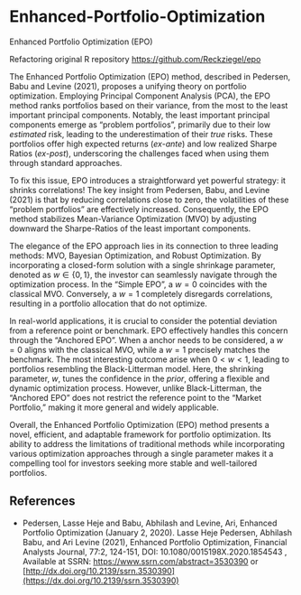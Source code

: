 # Enhanced-Portfolio-Optimization
Enhanced Portfolio Optimization (EPO)

Refactoring original R repository https://github.com/Reckziegel/epo

The Enhanced Portfolio Optimization (EPO) method, described in Pedersen,
Babu and Levine (2021), proposes a unifying theory on portfolio
optimization. Employing Principal Component Analysis (PCA), the EPO
method ranks portfolios based on their variance, from the most to the
least important principal components. Notably, the least important
principal components emerge as “problem portfolios”, primarily due to
their low *estimated* risk, leading to the underestimation of their
*true* risks. These portfolios offer high expected returns (*ex-ante*)
and low realized Sharpe Ratios (*ex-post*), underscoring the challenges
faced when using them through standard approaches.

To fix this issue, EPO introduces a straightforward yet powerful
strategy: it shrinks correlations! The key insight from Pedersen, Babu,
and Levine (2021) is that by reducing correlations close to zero, the
volatilities of these “problem portfolios” are effectively increased.
Consequently, the EPO method stabilizes Mean-Variance Optimization (MVO)
by adjusting downward the Sharpe-Ratios of the least important
components.

The elegance of the EPO approach lies in its connection to three leading
methods: MVO, Bayesian Optimization, and Robust Optimization. By
incorporating a closed-form solution with a single shrinkage parameter,
denoted as $w \in \{0, 1\}$, the investor can seamlessly navigate
through the optimization process. In the “Simple EPO”, a $w=0$ coincides
with the classical MVO. Conversely, a $w=1$ completely disregards
correlations, resulting in a portfolio allocation that do not optimize.

In real-world applications, it is crucial to consider the potential
deviation from a reference point or benchmark. EPO effectively handles
this concern through the “Anchored EPO”. When a anchor needs to be
considered, a $w=0$ aligns with the classical MVO, while a $w=1$
precisely matches the benchmark. The most interesting outcome arise when
$0 < w < 1$, leading to portfolios resembling the Black-Litterman model.
Here, the shrinking parameter, $w$, tunes the confidence in the *prior*,
offering a flexible and dynamic optimization process. However, unlike
Black-Litterman, the “Anchored EPO” does not restrict the reference
point to the “Market Portfolio,” making it more general and widely
applicable.

Overall, the Enhanced Portfolio Optimization (EPO) method presents a
novel, efficient, and adaptable framework for portfolio optimization.
Its ability to address the limitations of traditional methods while
incorporating various optimization approaches through a single parameter
makes it a compelling tool for investors seeking more stable and
well-tailored portfolios.

## References

- Pedersen, Lasse Heje and Babu, Abhilash and Levine, Ari, Enhanced
  Portfolio Optimization (January 2, 2020). Lasse Heje Pedersen,
  Abhilash Babu, and Ari Levine (2021), Enhanced Portfolio Optimization,
  Financial Analysts Journal, 77:2, 124-151, DOI:
  10.1080/0015198X.2020.1854543 , Available at
  SSRN: <https://www.ssrn.com/abstract=3530390> or [http://dx.doi.org/10.2139/ssrn.3530390](https://dx.doi.org/10.2139/ssrn.3530390)
